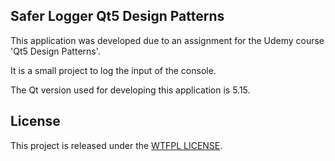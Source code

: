 ## Safer Logger Qt5 Design Patterns
This application was developed due to an assignment for the Udemy course 'Qt5 Design Patterns'.

It is a small project to log the input of the console.

The Qt version used for developing this application is 5.15.

## License
This project is released under the [WTFPL LICENSE](http://www.wtfpl.net/ "WTFPL LICENSE").